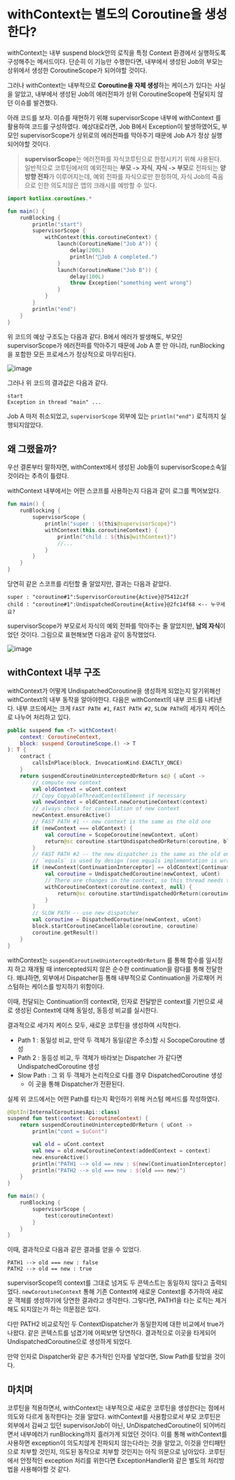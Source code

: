 # withContext는 별도의 Coroutine을 생성한다?

withContext는 내부 suspend block안의 로직을 특정 Context 환경에서 실행하도록 구성해주는 메서드이다.
단순히 이 기능만 수행한다면, 내부에서 생성된 Job의 부모는 상위에서 생성한 CoroutineScope가 되어야할 것이다.

그러나 withContext는 내부적으로 **Coroutine을 자체 생성**하는 케이스가 있다는 사실을 알았고, 내부에서 생성된 Job의 에러전파가 상위 CoroutineScope에 전달되지 않던 이슈를 발견했다. 

아래 코드를 보자. 이슈를 재현하기 위해 supervisorScope 내부에 withContext 를 활용하여 코드를 구성하였다. 예상대로라면, Job B에서 Exception이 발생하였어도, 부모인 supervisorScope가 상위로의 에러전파를 막아주기 때문에 Job A가 정상 실행되어야할 것이다.

> **supervisorScope**는 에러전파를 자식코루틴으로 한정시키기 위해 사용된다. 
> 일반적으로 코루틴에서의 예외전파는 **부모 -> 자식**, **자식 -> 부모**로 전파되는 **양방향 전파**가 이루어지는데, 예외 전파를 자식으로만 한정하여, 자식 Job의 죽음으로 인한 의도치않은 앱의 크래시를 예방할 수 있다.

```kotlin
import kotlinx.coroutines.*

fun main() {
    runBlocking {
        println("start")
        supervisorScope {
            withContext(this.coroutineContext) {
                launch(CoroutineName("Job A")) {
                    delay(200L)
                    println("Job A completed.")
                }
                launch(CoroutineName("Job B")) {
                    delay(100L)
                    throw Exception("something went wrong")
                }
            }
        }
        println("end")
    }
}
```

위 코드의 예상 구조도는 다음과 같다. B에서 에러가 발생해도, 부모인 supervisorScope가 에러전파를 막아주기 때문에 Job A 뿐 만 아니라, runBlocking을 포함한 모든 프로세스가 정상적으로 마무리된다.

![image](https://github.com/user-attachments/assets/47a6f861-4bb4-4646-bb0d-727289956572)

 그러나 위 코드의 결과값은 다음과 같다.
```
start
Exception in thread "main" ...
```

Job A 마저 취소되었고, `supervisorScope` 외부에 있는 `println("end")` 로직까지 실행되지않았다.


## 왜 그랬을까?
우선 결론부터 말하자면, withContext에서 생성된 Job들이 supervisorScope소속일 것이라는 추측이 틀렸다.

withContext 내부에서는 어떤 스코프를 사용하는지 다음과 같이 로그를 찍어보았다.
```kotlin
fun main() {
    runBlocking {
        supervisorScope {
            println("super : ${this@supervisorScope}")
            withContext(this.coroutineContext) {
                println("child : ${this@withContext}")
                //...
            }
        }
    }
}
```

당연히 같은 스코프를 리턴할 줄 알았지만, 결과는 다음과 같았다. 
```
super : "coroutine#1":SupervisorCoroutine{Active}@75412c2f 
child : "coroutine#1":UndispatchedCoroutine{Active}@2fc14f68 <-- 누구세요?
```

supervisorScope가 부모로서 자식의 예외 전파를 막아주는 줄 알았지만, **남의 자식**이었던 것이다.
그림으로 표현해보면 다음과 같이 동작했었다.

![image](https://github.com/user-attachments/assets/6430aa5b-d41d-4b44-b04f-baa7659c7447)

## withContext 내부 구조
withContext가 어떻게 UndispatchedCoroutine을 생성하게 되었는지 알기위해선 withContext의 내부 동작을 알아야한다. 다음은 withContext의 내부 코드를 나타낸다. 내부 코드에서는 크게 `FAST PATH #1`, `FAST PATH #2`, `SLOW PATH`의 세가지 케이스로 나누어 처리하고 있다.

```kotlin
public suspend fun <T> withContext(
    context: CoroutineContext,
    block: suspend CoroutineScope.() -> T
): T {
    contract {
        callsInPlace(block, InvocationKind.EXACTLY_ONCE)
    }
    return suspendCoroutineUninterceptedOrReturn sc@ { uCont ->
        // compute new context
        val oldContext = uCont.context
        // Copy CopyableThreadContextElement if necessary
        val newContext = oldContext.newCoroutineContext(context)
        // always check for cancellation of new context
        newContext.ensureActive()
        // FAST PATH #1 -- new context is the same as the old one
        if (newContext === oldContext) {
            val coroutine = ScopeCoroutine(newContext, uCont)
            return@sc coroutine.startUndispatchedOrReturn(coroutine, block)
        }
        // FAST PATH #2 -- the new dispatcher is the same as the old one (something else changed)
        // `equals` is used by design (see equals implementation is wrapper context like ExecutorCoroutineDispatcher)
        if (newContext[ContinuationInterceptor] == oldContext[ContinuationInterceptor]) {
            val coroutine = UndispatchedCoroutine(newContext, uCont)
            // There are changes in the context, so this thread needs to be updated
            withCoroutineContext(coroutine.context, null) {
                return@sc coroutine.startUndispatchedOrReturn(coroutine, block)
            }
        }
        // SLOW PATH -- use new dispatcher
        val coroutine = DispatchedCoroutine(newContext, uCont)
        block.startCoroutineCancellable(coroutine, coroutine)
        coroutine.getResult()
    }
}
```

withContext는 `suspendCoroutineUninterceptedOrReturn` 를 통해 함수를 일시정지 하고 재개될 때 intercepted되지 않은 순수한 continuation을 람다를 통해 전달한다. 왜냐하면, 외부에서 Dispatcher등 통해 내부적으로 Continuation을 가로채어 커스텀하는 케이스를 방지하기 위함이다.

이때, 전달되는 Continuation의 context와, 인자로 전달받은 context를 기반으로 새로 생성된 Context에 대해 동일성, 동등성 비교를 실시한다.

결과적으로 세가지 케이스 모두, 새로운 코루틴을 생성하여 시작한다. 

* Path 1 : 동일성 비교, 만약 두 객체가 동일(같은 주소)할 시 SocopeCoroutine 생성 
* Path 2 : 동등성 비교, 두 객체가 바라보는 Dispatcher 가 같다면 UndispatchedCoroutine 생성
* Slow Path : 그 외 두 객체가 논리적으로 다를 경우 DispatchedCoroutine 생성
	* 이 곳을 통해 Dispatcher가 전환된다.


실제 위 코드에서는 어떤 Path를 타는지 확인하기 위해 커스텀 메서드를 작성하였다.
```kotlin
@OptIn(InternalCoroutinesApi::class)
suspend fun test(context: CoroutineContext) {
    return suspendCoroutineUninterceptedOrReturn { uCont ->
        println("cont = $uCont")

        val old = uCont.context
        val new = old.newCoroutineContext(addedContext = context)
        new.ensureActive()
        println("PATH1 --> old == new : ${new[ContinuationInterceptor] == old[ContinuationInterceptor]}")
        println("PATH2 --> old === new : ${old === new}")
    }
}

fun main() {
    runBlocking {
		supervisorScope {
			test(coroutineContext)
		}
	}
}
```

이때, 결과적으로 다음과 같은 결과를 얻을 수 있었다.
```
PATH1 --> old === new : false 
PATH2 --> old == new : true
```

supervisorScope의 context를 그대로 넘겨도 두 콘텍스트는 동일하지 않다고 출력되었다.
`newCoroutineContext` 통해 기존 Context에 새로운 Context를 추가하여 새로운 객체를 생성하기에 당연한 결과라고 생각한다. 그렇다면, PATH1을 타는 로직는 제거해도 되지않는가 하는 의문점은 있다.

다만 PATH2 비교로직인 두 ContextDispatcher가 동일한지에 대한 비교에서 true가 나왔다. 같은 콘텍스트를 넘겼기에 어찌보면 당연하다. 결과적으로 이곳을 타게되어 UndispatchedCoroutine으로 생성하게 되었다.

만약 인자로 Dispatcher와 같은 추가적인 인자를 넣었다면, Slow Path를 탔었을 것이다.


## 마치며 
코루틴을 적용하면서, withContext는 내부적으로 새로운 코루틴을 생성한다는 점에서 의도와 다르게 동작한다는 것을 알았다. withContext를 사용함으로서 부모 코루틴은 외부에서 감싸고 있던 supervisorJob이 아닌, UnDispatchedCoroutine이 되어버리면서 내부에러가 runBlocking까지 흘러가게 되었던 것이다.
이를 통해 withContext를 사용하면 exception이 의도치않게 전파되지 않는다라는 것을 알았고, 이것을 안티패턴으로 치부할 것인지, 의도된 동작으로 치부할 것인지는 아직 의문으로 남아있다. 코루틴에서 안정적인 exception 처리를 위한다면 ExceptionHandler와 같은 별도의 처리방법을 사용해야할 것 같다.
